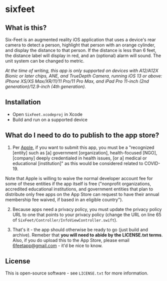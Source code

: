 # sixfeet

## What is this?
Six-Feet is an augmented reality iOS application that uses a device's rear camera to detect a person, highlight that person with an orange cylinder, and display the distance to that person.  If the distance is less than 6 feet, the distance label will display in red, and an (optional) alarm will sound. The unit system can be changed to metric.

*At the time of writing, this app is only supported on devices with A12/A12X Bionic or later chips, ANE, and TrueDepth Camera, running iOS 13 or above: iPhone XS/XS Max/XR/11/11 Pro/11 Pro Max, and iPad Pro 11-inch (2nd generation)/12.9-inch (4th generation).*

## Installation
* Open `SixFeet.xcodeproj` in Xcode
* Build and run on a supported device

## What do I need to do to publish to the app store?
1. Per [Apple](https://developer.apple.com/news/?id=03142020a), if you want to submit this app, you must be a "recognized [entity] such as [a] government [organization], health-focused [NGO], [company] deeply credentialed in health issues, [or a] medical or educational [institution]" as this would be considered related to COVID-19.

Note that Apple is willing to waive the normal developer account fee for some of these entities if the app itself is free ("nonprofit organizations, accredited educational institutions, and government entities that plan to distribute only free apps on the App Store can request to have their annual membership fee waived, if based in an eligible country").

2. Because apps need a privacy policy, you must update the privacy policy URL to one that points to your privacy policy (change the URL on line 65 of `SixFeet/Controller/InfoViewController.swift`).

3. That's it - the app should otherwise be ready to go (just build and archive). Remeber that **you will need to abide by the LICENSE.txt terms**. Also, if you do upload this to the App Store, please email [6feetapp@gmail.com](mailto:6feetapp@gmail.com) - it'd be nice to know.

## License
This is open-source software - see `LICENSE.txt` for more information.
